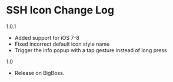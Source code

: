 SSH Icon Change Log
===================

1.0.1
- Added support for iOS 7-8
- Fixed incorrect default icon style name
- Trigger the info popup with a tap gesture instead of long press

1.0
- Release on BigBoss.
